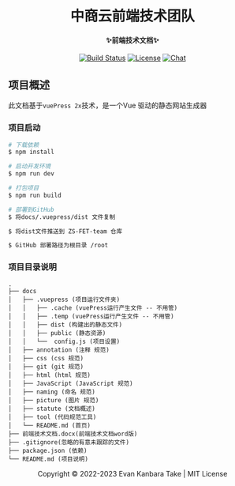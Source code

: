 

<h1 align="center">中商云前端技术团队</h1>

<h4 align="center">✨前端技术文档✨</h4>

<p align="center">
  <a href="https://circleci.com/gh/vuejs/vue/tree/dev"><img src="https://img.shields.io/circleci/project/github/vuejs/vue/dev.svg?sanitize=true" alt="Build Status"></a>
  <a href="https://www.npmjs.com/package/vue"><img src="https://img.shields.io/npm/l/vue.svg?sanitize=true" alt="License"></a>
  <a href="https://chat.vuejs.org/"><img src="https://img.shields.io/badge/chat-on%20discord-7289da.svg?sanitize=true" alt="Chat"></a>
</p>


## 项目概述

此文档基于`vuePress 2x`技术，是一个Vue 驱动的静态网站生成器

### 项目启动

```bash
# 下载依赖
$ npm install

# 启动开发环境
$ npm run dev

# 打包项目
$ npm run build

# 部署到GitHub
$ 将docs/.vuepress/dist 文件复制

$ 将dist文件推送到 ZS-FET-team 仓库

$ GitHub 部署路径为根目录 /root
```
### 项目目录说明
```hash
.
├── docs
│   ├── .vuepress (项目运行文件夹)
│   │   ├── .cache (vuePress运行产生文件 -- 不用管)
│   │   ├── .temp (vuePress运行产生文件 -- 不用管)
│   │   ├── dist (构建出的静态文件)
│   │   ├── public (静态资源)
│   │   └──  config.js (项目设置)
│   ├── annotation (注释 规范) 
│   ├── css (css 规范) 
│   ├── git (git 规范) 
│   ├── html (html 规范) 
│   ├── JavaScript (JavaScript 规范)
│   ├── naming (命名 规范)  
│   ├── picture (图片 规范) 
│   ├── statute (文档概述) 
│   ├── tool (代码规范工具) 
│   └── README.md (首页) 
├── 前端技术文档.docx(前端技术文档word版)
├── .gitignore(忽略的有意未跟踪的文件)
├── package.json (依赖)
└── README.md (项目说明) 
```

<p align="center">
Copyright © 2022-2023 Evan Kanbara Take | MIT License
</p>
